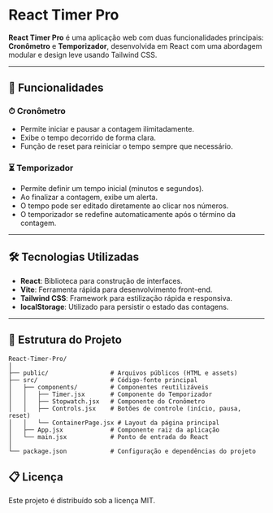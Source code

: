 # React Timer Pro  

**React Timer Pro** é uma aplicação web com duas funcionalidades principais: **Cronômetro** e **Temporizador**, desenvolvida em React com uma abordagem modular e design leve usando Tailwind CSS.

---

## 🌟 **Funcionalidades**  

### ⏱ **Cronômetro**  
- Permite iniciar e pausar a contagem ilimitadamente.  
- Exibe o tempo decorrido de forma clara.  
- Função de reset para reiniciar o tempo sempre que necessário.

### ⏳ **Temporizador**  
- Permite definir um tempo inicial (minutos e segundos).  
- Ao finalizar a contagem, exibe um alerta.  
- O tempo pode ser editado diretamente ao clicar nos números.  
- O temporizador se redefine automaticamente após o término da contagem.

---

## 🛠 **Tecnologias Utilizadas**  
- **React**: Biblioteca para construção de interfaces.  
- **Vite**: Ferramenta rápida para desenvolvimento front-end.  
- **Tailwind CSS**: Framework para estilização rápida e responsiva.  
- **localStorage**: Utilizado para persistir o estado das contagens.

---

## 📂 **Estrutura do Projeto**  

```
React-Timer-Pro/
│
├── public/                 # Arquivos públicos (HTML e assets)
├── src/                    # Código-fonte principal
│   ├── components/         # Componentes reutilizáveis
│   │   ├── Timer.jsx       # Componente do Temporizador
│   │   ├── Stopwatch.jsx   # Componente do Cronômetro
│   │   ├── Controls.jsx    # Botões de controle (início, pausa, reset)
│   │   └── ContainerPage.jsx # Layout da página principal
│   ├── App.jsx             # Componente raiz da aplicação
│   └── main.jsx            # Ponto de entrada do React
│
└── package.json            # Configuração e dependências do projeto
```


## **📋 Licença**
Este projeto é distribuído sob a licença MIT.
